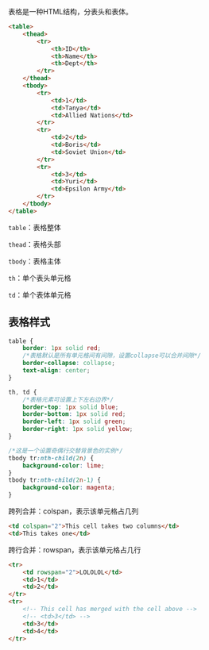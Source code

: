 
表格是一种HTML结构，分表头和表体。

```html
<table>
	<thead>
		<tr>
			<th>ID</th>
			<th>Name</th>
			<th>Dept</th>
		</tr>
	</thead>
	<tbody>
		<tr>
			<td>1</td>
			<td>Tanya</td>
			<td>Allied Nations</td>
		</tr>
		<tr>
			<td>2</td>
			<td>Boris</td>
			<td>Soviet Union</td>
		</tr>
		<tr>
			<td>3</td>
			<td>Yuri</td>
			<td>Epsilon Army</td>
		</tr>
	</tbody>
</table>
```

`table`：表格整体

`thead`：表格头部

`tbody`：表格主体

`th`：单个表头单元格

`td`：单个表体单元格

## 表格样式

```css
table {
	border: 1px solid red;
	/*表格默认是所有单元格间有间隙，设置collapse可以合并间隙*/
	border-collapse: collapse;
	text-align: center;
}

th, td {
	/*表格元素可设置上下左右边界*/
	border-top: 1px solid blue;
	border-bottom: 1px solid red;
	border-left: 1px solid green;
	border-right: 1px solid yellow;
}

/*这是一个设置奇偶行交替背景色的实例*/
tbody tr:nth-child(2n) {
	background-color: lime;
}
tbody tr:nth-child(2n-1) {
	background-color: magenta;
}
```

跨列合并：colspan，表示该单元格占几列
```html
<td colspan="2">This cell takes two columns</td>
<td>This takes one</td>
```

跨行合并：rowspan，表示该单元格占几行
```html
<tr>
	<td rowspan="2">LOLOLOL</td>
	<td>1</td>
	<td>2</td>
</tr>
<tr>
	<!-- This cell has merged with the cell above -->
	<!-- <td>3</td> -->
	<td>3</td>
	<td>4</td>
</tr>
```

